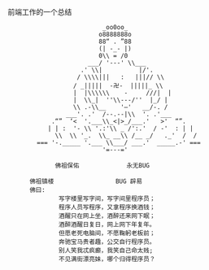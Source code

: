 前端工作的一个总结



                              _oo0oo_
                             o8888888o
                             88“ . ”88
                             (| -_- |)
                             0\\ = /0
                          ___/ '---' \\___
                        .' \\|          |/'.
                       / \\\\|||   :   |||// \\
                      / _|||||  -卍-  |||||_ \\
                      |  |\\\\\\    -     ///|  |
                      |  \\_|  ''\\---/''  |_/ |
                      \\ .-\\__    '—'   __/-. /
                    ___'. .'  /--.--|\\  '. .'___
                .“”  ‘<  '.___\\_<|>_/___.'   >'  “”.
               | | :  '- \\ '.:'\\ _ /':.'  / -'  : | |
                 \\  \\ '_.  \\_ __\\ /__ _/   ._'  /  /
            === '-._____ '.___ \\___/ ___.'  _____.-' ===
                              '=---='

                 佛祖保佑             永无BUG

          佛祖镇楼                 BUG 辟易
          佛曰:
                  写字楼里写字间，写字间里程序员；
                  程序人员写程序，又拿程序换酒钱；
                  酒醒只在网上坐，酒醉还来网下眠；
                  酒醉酒醒日复日，网上网下年复年。
                  但愿老死电脑间，不愿鞠躬老板前；
                  奔驰宝马贵者趣，公交自行程序员。
                  别人笑我忒疯癫，我笑自己命太贱;
                  不见满街漂亮妹，哪个归得程序员？
